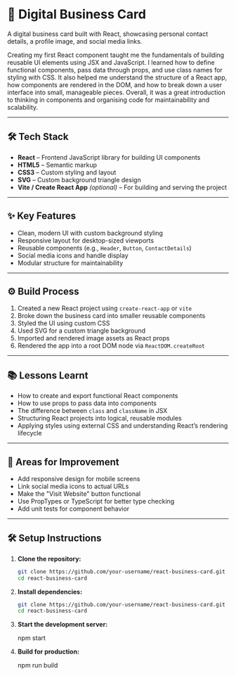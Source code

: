 # 💼 Digital Business Card

A digital business card built with React, showcasing personal contact details, a profile image, and social media links.

Creating my first React component taught me the fundamentals of building reusable UI elements using JSX and JavaScript. I learned how to define functional components, pass data through props, and use class names for styling with CSS. It also helped me understand the structure of a React app, how components are rendered in the DOM, and how to break down a user interface into small, manageable pieces. Overall, it was a great introduction to thinking in components and organising code for maintainability and scalability.

---

## 🛠 Tech Stack

- **React** – Frontend JavaScript library for building UI components  
- **HTML5** – Semantic markup  
- **CSS3** – Custom styling and layout  
- **SVG** – Custom background triangle design  
- **Vite / Create React App** *(optional)* – For building and serving the project

---

## ✨ Key Features

- Clean, modern UI with custom background styling  
- Responsive layout for desktop-sized viewports  
- Reusable components (e.g., `Header`, `Button`, `ContactDetails`)  
- Social media icons and handle display  
- Modular structure for maintainability

---

## ⚙️ Build Process

1. Created a new React project using `create-react-app` or `vite`
2. Broke down the business card into smaller reusable components  
3. Styled the UI using custom CSS  
4. Used SVG for a custom triangle background  
5. Imported and rendered image assets as React props  
6. Rendered the app into a root DOM node via `ReactDOM.createRoot`

---

## 📚 Lessons Learnt

- How to create and export functional React components  
- How to use props to pass data into components  
- The difference between `class` and `className` in JSX  
- Structuring React projects into logical, reusable modules  
- Applying styles using external CSS and understanding React’s rendering lifecycle

---

## 🧩 Areas for Improvement

- Add responsive design for mobile screens  
- Link social media icons to actual URLs  
- Make the "Visit Website" button functional  
- Use PropTypes or TypeScript for better type checking  
- Add unit tests for component behavior

---

## 🛠 Setup Instructions

1. **Clone the repository:**

   ```bash
   git clone https://github.com/your-username/react-business-card.git
   cd react-business-card

2. **Install dependencies:**

   ```bash
   git clone https://github.com/your-username/react-business-card.git
   cd react-business-card

3. **Start the development server:**

   npm start

4. **Build for production:**

   npm run build